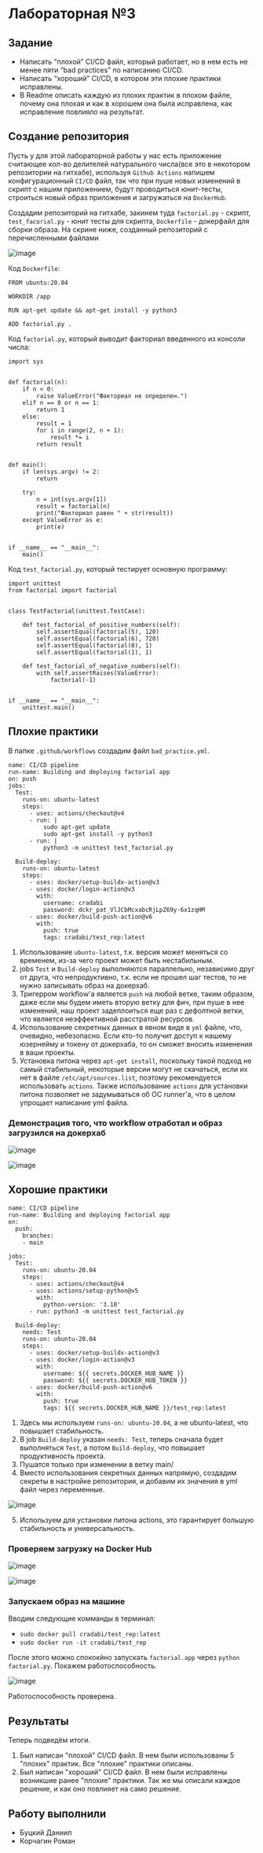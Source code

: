 # Лабораторная №3

## Задание
* Написать “плохой” CI/CD файл, который работает, но в нем есть не менее пяти “bad practices” по написанию CI/CD.
* Написать “хороший” CI/CD, в котором эти плохие практики исправлены.
* В Readme описать каждую из плохих практик в плохом файле, почему она плохая и как в хорошем она была исправлена, как исправление повлияло на результат.

## Создание репозитория

Пусть у для этой лабораторной работы у нас есть приложение считающее кол-во делителей натурального числа(все это в некотором репозитории на гитхабе), используя `Github Actions` напишем конфигурационный `CI/CD` файл, так что при пуше новых изменений в скрипт с нашим приложением, будут проводиться юнит-тесты, строиться новый образ приложения и загружаться на `DockerHub`. 

Создадим репозиторий на гитхабе, закинем туда `factorial.py` - скрипт, `test_facorial.py` - юнит тесты для скрипта, `Dockerfile` - докерфайл для сборки образа. На скрине ниже, созданный репозиторий с перечисленными файлами

![image](https://github.com/Nyehx/ITMO_cloud_labs/blob/main/DevOps/Lab_3/1.png)

Код `Dockerfile`:
```
FROM ubuntu:20.04

WORKDIR /app

RUN apt-get update && apt-get install -y python3 

ADD factorial.py .
```

Код `factorial.py`, который выводит факториал введенного из консоли числа:
```
import sys


def factorial(n):
    if n < 0:
        raise ValueError("Факториал не определен.")
    elif n == 0 or n == 1:
        return 1
    else:
        result = 1
        for i in range(2, n + 1):
            result *= i
        return result


def main():
    if len(sys.argv) != 2:
        return

    try:
        n = int(sys.argv[1])
        result = factorial(n)
        print("Факториал равен " + str(result))
    except ValueError as e:
        print(e)


if __name__ == "__main__":
    main()
```

Код `test_factorial.py`, который тестирует основную программу:

```
import unittest
from factorial import factorial


class TestFactorial(unittest.TestCase):

    def test_factorial_of_positive_numbers(self):
        self.assertEqual(factorial(5), 120)
        self.assertEqual(factorial(6), 720)
        self.assertEqual(factorial(0), 1)
        self.assertEqual(factorial(1), 1)

    def test_factorial_of_negative_numbers(self):
        with self.assertRaises(ValueError):
            factorial(-1)


if __name__ == "__main__":
    unittest.main()
```


## Плохие практики 

В папке `.github/workflows` создадим файл `bad_practice.yml`.

```
name: CI/CD pipeline
run-name: Building and deploying factorial app
on: push
jobs:
  Test:
    runs-on: ubuntu-latest
    steps:
      - uses: actions/checkout@v4
      - run: |
          sudo apt-get update
          sudo apt-get install -y python3
      - run: |
          python3 -m unittest test_factorial.py
          
  Build-deploy:
    runs-on: ubuntu-latest
    steps:
      - uses: docker/setup-buildx-action@v3
      - uses: docker/login-action@v3
        with:
          username: cradabi
          password: dckr_pat_VlJCbMcxabcRjLpZ69y-6x1zqHM
      - uses: docker/build-push-action@v6
        with:
          push: true
          tags: cradabi/test_rep:latest
```

1. Использование `ubuntu-latest`, т.к. версия может меняться со временем, из-за чего проект может быть нестабильным.
2. jobs `Test` и `Build-deploy` выполняются параллельно, независимо друг от друга, что непродуктивно, т.к. если не прошел шаг тестов, то не нужно записывать образ на докерхаб.
3. Тригерром workflow'а является `push` на любой ветке, таким образом, даже если мы будем иметь вторую ветку для фич, при пуше в нее изменений, наш проект задеплоиться еще раз с дефолтной ветки, что является неэффективной расстратой ресурсов.
4. Использование секретных данных в явном виде в `yml` файле, что, очевидно, небезопасно. Если кто-то получит доступ к нашему юзернейму и токену от докерхаба, то он сможет вносить изменения в ваши проекты.
5. Установка питона через `apt-get install`, поскольку такой подход не самый стабильный, некоторые версии могут не скачаться, если их нет в файле `/etc/apt/sources.list`, поэтому рекомендуется использовать `actions`. Также использование `actions` для установки питона позволяет не задумываться об ОС runner'a, что в целом упрощает написание yml файла.

### Демонстрация того, что workflow отработал и образ загрузился на докерхаб

![image](https://github.com/Nyehx/ITMO_cloud_labs/blob/main/DevOps/Lab_3/6.png)

![image](https://github.com/Nyehx/ITMO_cloud_labs/blob/main/DevOps/Lab_3/3.png)

## Хорошие практики

```
name: CI/CD pipeline
run-name: Building and deploying factorial app
on:
  push:
    branches:
    - main

jobs:
  Test:
    runs-on: ubuntu-20.04
    steps:
      - uses: actions/checkout@v4
      - uses: actions/setup-python@v5
        with:
          python-version: '3.10'
      - run: python3 -m unittest test_factorial.py

  Build-deploy:
    needs: Test
    runs-on: ubuntu-20.04
    steps:
      - uses: docker/setup-buildx-action@v3
      - uses: docker/login-action@v3
        with:
          username: ${{ secrets.DOCKER_HUB_NAME }}
          password: ${{ secrets.DOCKER_HUB_TOKEN }}
      - uses: docker/build-push-action@v6
        with:
          push: true
          tags: ${{ secrets.DOCKER_HUB_NAME }}/test_rep:latest
```

1. Здесь мы используем `runs-on: ubuntu-20.04`, а не ubuntu-latest, что повышает стабильность.
2. В job `Build-deploy` указан `needs: Test`, теперь сначала будет выполняться `Test`, а потом `Build-deploy`, что повышает продуктивность проекта.
3. Пушатся только при изменении в ветку main/
4. Вместо использования секретных данных напрямую, создадим секреты в настройке репозитория, и добавим их значения в yml файл через переменные.

![image](https://github.com/Nyehx/ITMO_cloud_labs/blob/main/DevOps/Lab_3/8.png)

5. Используем для установки питона actions, это гарантирует большую стабильность и универсальность.

### Проверяем загрузку на Docker Hub

![image](https://github.com/Nyehx/ITMO_cloud_labs/blob/main/DevOps/Lab_3/5.png)



![image](https://github.com/Nyehx/ITMO_cloud_labs/blob/main/DevOps/Lab_3/7.png)

### Запускаем образ на машине
Вводим следующие комманды в терминал:
* `sudo docker pull cradabi/test_rep:latest`
* `sudo docker run -it cradabi/test_rep`

После этого можно спококйно запускать `factorial.app` через `python factorial.py`.
Покажем работоспособность.

![image](https://github.com/Nyehx/ITMO_cloud_labs/blob/main/DevOps/Lab_3/4.png)

Работоспособность проверена.

## Результаты

Теперь подведём итоги. 

1. Был написан "плохой" CI/CD файл. В нем были использованы 5 "плохих" практик. Все "плохие" практики описаны.
2. Был написан "хороший" CI/CD файл. В нем были исправлены возникшие ранее "плохие" практики. Так же мы описали каждое решение, и как оно повлияет на само решение.

## Работу выполнили
* Буцкий Даниил
* Корчагин Роман
